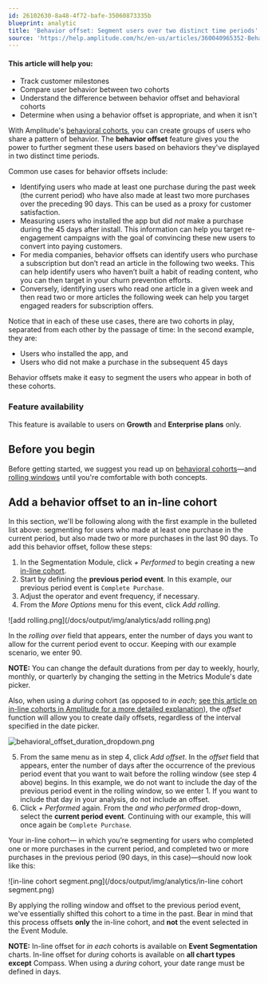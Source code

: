 ```yaml
---
id: 26102630-8a48-4f72-bafe-35060873335b
blueprint: analytic
title: 'Behavior offset: Segment users over two distinct time periods'
source: 'https://help.amplitude.com/hc/en-us/articles/360040965352-Behavior-offset-Segment-users-over-two-distinct-time-periods'
---
```

#### This article will help you:

* Track customer milestones
* Compare user behavior between two cohorts
* Understand the difference between behavior offset and behavioral cohorts
* Determine when using a behavior offset is appropriate, and when it isn't

With Amplitude's [behavioral cohorts](/docs/analytics/behavioral-cohorts), you can create groups of users who share a pattern of behavior. The **behavior offset** feature gives you the power to further segment these users based on behaviors they've displayed in two distinct time periods.

Common use cases for behavior offsets include:

* Identifying users who made at least one purchase during the past week (the current period) who have also made at least two more purchases over the preceding 90 days. This can be used as a proxy for customer satisfaction.
* Measuring users who installed the app but did *not* make a purchase during the 45 days after install. This information can help you target re-engagement campaigns with the goal of convincing these new users to convert into paying customers.
* For media companies, behavior offsets can identify users who purchase a subscription but don’t read an article in the following two weeks. This can help identify users who haven’t built a habit of reading content, who you can then target in your churn prevention efforts.
* Conversely, identifying users who read one article in a given week and then read two or more articles the following week can help you target engaged readers for subscription offers.

Notice that in each of these use cases, there are two cohorts in play, separated from each other by the passage of time: In the second example, they are:

* Users who installed the app, and
* Users who did not make a purchase in the subsequent 45 days

Behavior offsets make it easy to segment the users who appear in both of these cohorts.

### Feature availability

This feature is available to users on **Growth** and **Enterprise plans** only.

## Before you begin

Before getting started, we suggest you read up on [behavioral cohorts](/docs/analytics/behavioral-cohorts)—and [rolling windows](/docs/analytics/charts/event-segmentation/event-segmentation-interpret-2) until you're comfortable with both concepts.

## Add a behavior offset to an in-line cohort

In this section, we'll be following along with the first example in the bulleted list above: segmenting for users who made at least one purchase in the current period, but also made two or more purchases in the last 90 days. To add this behavior offset, follow these steps:

1. In the Segmentation Module, click *+ Performed* to begin creating a new [in-line cohort](/docs/analytics/behavioral-cohorts).
2. Start by defining the **previous period event**. In this example, our previous period event is `Complete Purchase`.
3. Adjust the operator and event frequency, if necessary.
4. From the *More Options* menu for this event, click *Add rolling*.   
  
![add rolling.png](/docs/output/img/analytics/add rolling.png)  
  
In the *rolling over* field that appears, enter the number of days you want to allow for the current period event to occur. Keeping with our example scenario, we enter 90.

**NOTE:** You can change the default durations from per day to weekly, hourly, monthly, or quarterly by changing the setting in the Metrics Module's date picker.  
  
Also, when using a *during* cohort (as opposed to *in each*; [see this article on in-line cohorts in Amplitude for a more detailed explanation](/docs/analytics/behavioral-cohorts)), the *offset* function will allow you to create daily offsets, regardless of the interval specified in the date picker.  

![behavioral_offset_duration_dropdown.png](/docs/output/img/analytics/behavioral_offset_duration_dropdown.png)

5. From the same menu as in step 4, click *Add offset*. In the *offset* field that appears, enter the number of days after the occurrence of the previous period event that you want to wait before the rolling window (see step 4 above) begins. In this example, we do not want to include the day of the previous period event in the rolling window, so we enter 1. If you want to include that day in your analysis, do not include an offset.
6. Click *+ Performed* again. From the *and who performed* drop-down, select the **current period event**. Continuing with our example, this will once again be `Complete Purchase`.

Your in-line cohort— in which you’re segmenting for users who completed one or more purchases in the current period, and completed two or more purchases in the previous period (90 days, in this case)—should now look like this:

![in-line cohort segment.png](/docs/output/img/analytics/in-line cohort segment.png)

By applying the rolling window and offset to the previous period event, we've essentially shifted this cohort to a time in the past. Bear in mind that this process offsets **only** the in-line cohort, and **not** the event selected in the Event Module. 

**NOTE:** In-line offset for *in each* cohorts is available on **Event Segmentation** charts. In-line offset for *during* cohorts is available on **all chart types except** Compass. When using a *during* cohort, your date range must be defined in days.
